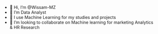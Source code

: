 - 👋 Hi, I’m @Wissam-MZ
- 👀 I’m  Data Analyst 
- 🌱 I use Machine Learning for my studies and projects 
- 💞️ I’m looking to collaborate on Machine learning for marketing Analytics & HR Research  

<!---
Wissam-MZ/Wissam-MZ is a ✨ special ✨ repository because its `README.md` (this file) appears on your GitHub profile.
You can click the Preview link to take a look at your changes.
--->
